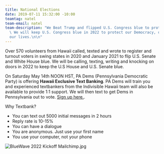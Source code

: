 ```yaml
---
title: National Elections
date: 2019-07-11 15:32:00 -10:00
teamtag: natel
team-email: natel
team-description: "We Beat Trump and flipped U.S. Congress blue to protect our Democracy.
  \ We will keep U.S. Congress blue in 2022 to protect our Democracy, our earth, and
  our lives.\n\n"
---
```


Over 570 volunteers from Hawaii called, texted and wrote to register and turnout voters in swing states in 2020 and January 2021 to flip U.S. Senate and White House blue.  We will be calling, texting, writing and knocking on doors in 2022 to keep the U.S House and U.S. Senate blue.  

On Saturday May 14th NOON HST, PA Dems (Pennsylvania Democratic Party) is offering **Hawaii Exclusive Text Banking**. PA Dems will train you and experienced textbankers from the Indivisible Hawaii team will also be available to provide 1:1 support. We will then text to get Dems in Pennsylvania out to vote. [Sign up here.](https://www.mobilize.us/allinpa/event/453309/).

Why Textbank? 
* You can text out 5000 initial messages in 2 hours 
* Reply rate is 10-15% 
* You can have a dialogue 
* You are anonymous. Just use your first name 
* You use your computer, not your phone

 

![BlueWave 2022 Kickoff Mailchimp.jpg](/uploads/BlueWave%202022%20Kickoff%20Mailchimp.jpg)